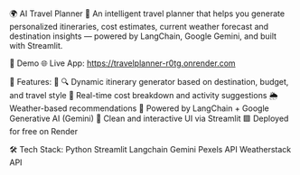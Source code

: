 🌍 AI Travel Planner 🧳
An intelligent travel planner that helps you generate personalized itineraries, cost estimates, current weather forecast and destination insights — powered by LangChain, Google Gemini, and built with Streamlit.

🚀 Demo
🌐 Live App: https://travelplanner-r0tg.onrender.com


🚀 Features:
📄 🔍 Dynamic itinerary generator based on destination, budget, and travel style
🧾 Real-time cost breakdown and activity suggestions
🌦️ Weather-based recommendations
🧠 Powered by LangChain + Google Generative AI (Gemini)
🎯 Clean and interactive UI via Streamlit
🟩 Deployed for free on Render


🛠 Tech Stack:
Python
Streamlit
Langchain
Gemini
Pexels API
Weatherstack API

